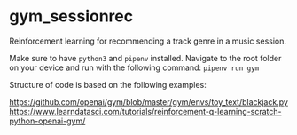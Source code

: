 # gym_sessionrec
Reinforcement learning for recommending a track genre in a music session.

Make sure to have `python3` and `pipenv` installed. Navigate to the root folder on your device and run with the following command:
`pipenv run gym`

Structure of code is based on the following examples:

https://github.com/openai/gym/blob/master/gym/envs/toy_text/blackjack.py
https://www.learndatasci.com/tutorials/reinforcement-q-learning-scratch-python-openai-gym/

